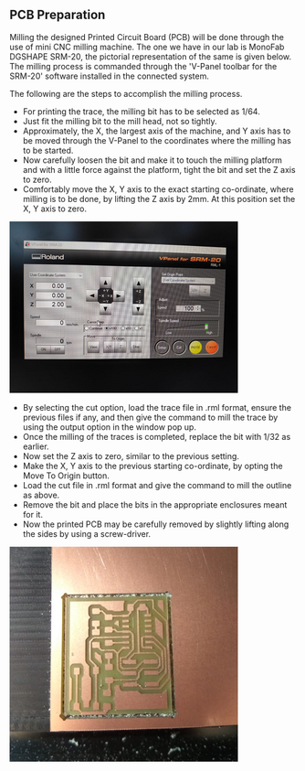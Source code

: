 ## PCB Preparation
Milling the designed Printed Circuit Board (PCB) will be done through the use of mini CNC milling machine. The one we have in our lab is MonoFab DGSHAPE SRM-20, the pictorial representation of the same is given below. The milling process is commanded through the 'V-Panel toolbar for the SRM-20' software installed in the connected system. 


The following are the steps to accomplish the milling process.
- For printing the trace, the milling bit has to be selected as 1/64. 
- Just fit the milling bit to the mill head, not so tightly. 
- Approximately, the X, the largest axis of the machine, and Y axis has to be moved through the V-Panel to the coordinates where the milling has to be started.
- Now carefully loosen the bit and make it to touch the milling platform and with a little force against the platform, tight the bit and set the Z axis to zero. 
- Comfortably move the X, Y axis to the exact starting co-ordinate, where milling is to be done, by lifting the Z axis by 2mm. At this position set the X, Y axis to zero.

![Screenshot of the V-Panel for the origin set](/./img/vpanel_origin.png)

- By selecting the cut option, load the trace file in .rml format, ensure the previous files if any, and then give the command to mill the trace by using the output option in the window pop up. 
- Once the milling of the traces is completed, replace the bit with 1/32 as earlier.
- Now set the Z axis to zero, similar to the previous setting. 
- Make the X, Y axis to the previous starting co-ordinate, by opting the Move To Origin button.
- Load the cut file in .rml format and give the command to mill the outline as above.
- Remove the bit and place the bits in the appropriate enclosures meant for it.
- Now the printed PCB may be carefully removed by slightly lifting along the sides by using a screw-driver.

![The pictures of my PCB may be viewed here](/./img/milled_pcb.png)